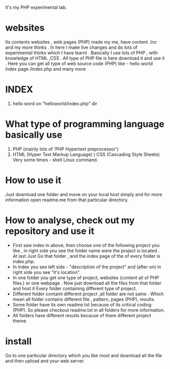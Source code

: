 It's my PHP experimental lab.

# websites
Its contents websites , web pages (PHP) made my me, have content .Inc and my more thinks . In here I make live changes and do lots of experimental thinks which I have learnt . Basically I use lots of PHP , with knowledge of HTML ,CSS . All type of PHP file is here download it and use it . Here you can get all type of web source code (PHP) like - hello world index page /index.php and many more

# INDEX

1) hello word on "helloworld/index.php" dir

# What type of programming language basically use
1) PHP (mainly lots of 'PHP Hypertext preprocessor')
2) HTML (Hyper Text Markup Language)
) CSS (Cascading Style Sheets)
 Very some times - shell Linux command.

# How to use it
Just download one folder and move on your local host simply and for more information open readme.me from that particular directory.

# How to analyse, check out my repository and use it 
+ First saw index in above, then choose one of the following project you like , in right side you see the folder name were the project is located . At last Just Go that folder , and the index page of the of every folder is index.php.
+ In index you see left side - "description of the project" and (after on) in right side you see "it's location".
+ In one folder you get one type of project, websites (content all of PHP files.) or one webpage . Now just download all the files from that folder and host it
Every folder containing different type of project.
+ Different folder containt different project ,all folder are not same . Which mean all folder contains different file , pattern, pages (PHP), results.
+ Some folder have its own readme.txt because of its critical coding (PHP). So please checkout readme.txt in all folders for more information.
+ All folders have different results because of there different project theme.

<?php
 echo "I like PHP as oxygen ;-)";
?>

# install
Go to one particular directory which you like most and download all the file and then upload and your web server.


